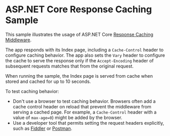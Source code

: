 # ASP.NET Core Response Caching Sample

This sample illustrates the usage of ASP.NET Core [Response Caching Middleware](https://learn.microsoft.com/aspnet/core/performance/caching/middleware).

The app responds with its Index page, including a `Cache-Control` header to configure caching behavior. The app also sets the `Vary` header to configure the cache to serve the response only if the `Accept-Encoding` header of subsequent requests matches that from the original request.

When running the sample, the Index page is served from cache when stored and cached for up to 10 seconds.

To test caching behavior:

* Don't use a browser to test caching behavior. Browsers often add a cache control header on reload that prevent the middleware from serving a cached page. For example, a `Cache-Control` header with a value of `max-age=0`) might be added by the browser.
* Use a developer tool that permits setting the request headers explicitly, such as <a href="https://www.telerik.com/fiddler">Fiddler</a> or <a href="https://www.getpostman.com/">Postman</a>.
